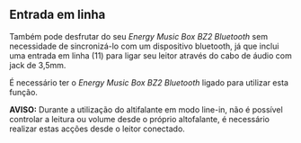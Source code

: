 ## Entrada em linha

Também pode desfrutar do seu *Energy Music Box BZ2 Bluetooth* sem necessidade de sincronizá-lo com um dispositivo bluetooth, já que inclui uma entrada em linha (11) para ligar seu leitor através do cabo de áudio com jack de 3,5mm.

É necessário ter o *Energy Music Box BZ2 Bluetooth* ligado para utilizar esta função.

**AVISO:** Durante a utilização do altifalante em modo line-in, não é possível controlar a leitura ou volume desde o próprio altofalante, é necessário realizar estas acções desde o leitor conectado.
